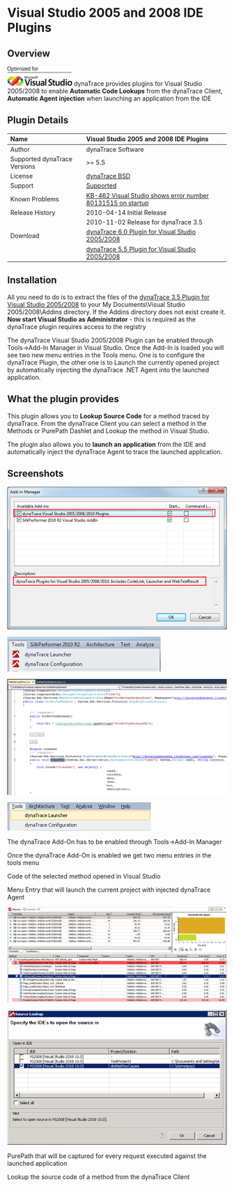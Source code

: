 # Visual Studio 2005 and 2008 IDE Plugins

## Overview

![images_community/download/attachments/47186275/icon.png](images_community/download/attachments/47186275/icon.png) dynaTrace provides plugins for Visual Studio 2005/2008 to enable **Automatic Code
Lookups** from the dynaTrace Client, **Automatic Agent injection** when launching an application from the IDE

## Plugin Details

| Name |  Visual Studio 2005 and 2008 IDE Plugins
| :--- | :---
| Author | dynaTrace Software
| Supported dynaTrace Versions | >= 5.5
| License | [dynaTrace BSD](dynaTraceBSD.txt)
| Support | [Supported](https://community.compuwareapm.com/community/display/DL/Support+Levels)
| Known Problems | [KB-462 Visual Studio shows error number 80131515 on startup](https://community.compuwareapm.com/community/display/KB/KB-462+Visual+Studio+shows+error+number+80131515+on+startup+when+Add-in+is+activated?_ga=1.166030206.1100885444.1417534464)
| Release History | 2010-04-14 Initial Release
| | 2010-11-02 Release for dynaTrace 3.5
| Download | [dynaTrace 6.0 Plugin for Visual Studio 2005/2008](CodeLinkVS2005.dt60.zip)
| | [dynaTrace 5.5 Plugin for Visual Studio 2005/2008](CodeLinkVS2005.dt55.zip)

## Installation

All you need to do is to extract the files of the [dynaTrace 3.5 Plugin for Visual Studio 2005/2008](CodeLinkVS2005.zip) to your My Documents\Visual Studio 2005/2008\Addins
directory. If the Addins directory does not exist create it. **Now start Visual Studio as Administrator** \- this is required as the dynaTrace plugin requires access to the registry

The dynaTrace Visual Studio 2005/2008 Plugin can be enabled through Tools->Add-In Manager in Visual Studio. Once the Add-In is loaded you will see two new menu entries in the Tools menu. One is to
configure the dynaTrace Plugin, the other one is to Launch the currently opened project by automatically injecting the dynaTrace .NET Agent into the launched application.

## What the plugin provides

This plugin allows you to **Lookup Source Code** for a method traced by dynaTrace. From the dynaTrace Client you can select a method in the Methods or PurePath Dashlet and Lookup the method in Visual
Studio.

The plugin also allows you to **launch an application** from the IDE and automatically inject the dynaTrace Agent to trace the launched application.

## Screenshots

![images_community/download/attachments/47186275/VS2010AddOnDialog.png](images_community/download/attachments/47186275/VS2010AddOnDialog.png)

![images_community/download/attachments/47186275/VS2010ToolsMenu.PNG](images_community/download/attachments/47186275/VS2010ToolsMenu.PNG)

![images_community/download/attachments/47186275/LookupCodeInVS2010.PNG](images_community/download/attachments/47186275/LookupCodeInVS2010.PNG)

![images_community/download/attachments/47186275/LauncherMenuEntry.PNG](images_community/download/attachments/47186275/LauncherMenuEntry.PNG)

The dynaTrace Add-On has to be enabled through Tools->Add-In Manager

Once the dynaTrace Add-On is enabled we get two menu entries in the tools menu

Code of the selected method opened in Visual Studio

Menu Entry that will launch the current project with injected dynaTrace Agent

![images_community/download/attachments/47186275/LauncherCapturedPurePath.PNG](images_community/download/attachments/47186275/LauncherCapturedPurePath.PNG)

![images_community/download/attachments/47186275/CodeLinkLookup.PNG](images_community/download/attachments/47186275/CodeLinkLookup.PNG)

PurePath that will be captured for every request executed against the launched application

Lookup the source code of a method from the dynaTrace Client

